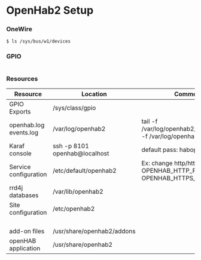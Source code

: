 # OpenHab2 Setup

### OneWire

~~~
$ ls /sys/bus/w1/devices
~~~

### GPIO

~~~

~~~

### Resources

| Resource | Location | Comment |
|---|---|---|
| GPIO Exports | /sys/class/gpio | |
| openhab.log<br>events.log | /var/log/openhab2 | tail -f /var/log/openhab2/openhab.log -f /var/log/openhab2/events.log |
| Karaf console | ssh -p 8101 openhab@localhost | default pass: habopen |
| Service configuration | /etc/default/openhab2 | Ex: change http/https port<br>OPENHAB_HTTP_PORT=1080<br>OPENHAB_HTTPS_PORT=50443 |
| rrd4j databases | /var/lib/openhab2 |  |
| Site configuration | /etc/openhab2 |  |
|  |  |  |
|  |  |  |
|  |  |  |
|  |  |  |
| add-on files | /usr/share/openhab2/addons |  |
| openHAB application | /usr/share/openhab2 |  |
